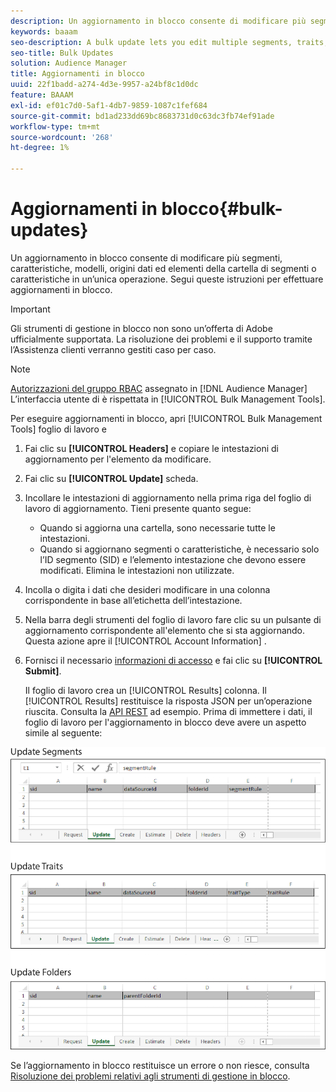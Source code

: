 ```yaml
---
description: Un aggiornamento in blocco consente di modificare più segmenti, caratteristiche, modelli, origini dati ed elementi della cartella di segmenti o caratteristiche in un’unica operazione. Segui queste istruzioni per effettuare aggiornamenti in blocco.
keywords: baaam
seo-description: A bulk update lets you edit multiple segments, traits, models, data sources, and segment or trait folder elements in a single operation. Follow these instructions to make bulk updates.
seo-title: Bulk Updates
solution: Audience Manager
title: Aggiornamenti in blocco
uuid: 22f1badd-a274-4d3e-9957-a24bf8c1d0dc
feature: BAAAM
exl-id: ef01c7d0-5af1-4db7-9859-1087c1fef684
source-git-commit: bd1ad233dd69bc8683731d0c63dc3fb74ef91ade
workflow-type: tm+mt
source-wordcount: '268'
ht-degree: 1%

---
```


# Aggiornamenti in blocco{#bulk-updates}

Un aggiornamento in blocco consente di modificare più segmenti, caratteristiche, modelli, origini dati ed elementi della cartella di segmenti o caratteristiche in un’unica operazione. Segui queste istruzioni per effettuare aggiornamenti in blocco.

>[!IMPORTANT]
>
>Gli strumenti di gestione in blocco non sono un’offerta di Adobe ufficialmente supportata. La risoluzione dei problemi e il supporto tramite l’Assistenza clienti verranno gestiti caso per caso.

<!-- 

t_bulk_updates.xml

 -->

>[!NOTE]
>
>[Autorizzazioni del gruppo RBAC](../../features/administration/administration-overview.md) assegnato in [!DNL Audience Manager] L’interfaccia utente di è rispettata in [!UICONTROL Bulk Management Tools].

Per eseguire aggiornamenti in blocco, apri [!UICONTROL Bulk Management Tools] foglio di lavoro e

1. Fai clic su **[!UICONTROL Headers]** e copiare le intestazioni di aggiornamento per l&#39;elemento da modificare.
2. Fai clic su **[!UICONTROL Update]** scheda.
3. Incollare le intestazioni di aggiornamento nella prima riga del foglio di lavoro di aggiornamento. Tieni presente quanto segue:

   * Quando si aggiorna una cartella, sono necessarie tutte le intestazioni.
   * Quando si aggiornano segmenti o caratteristiche, è necessario solo l’ID segmento (SID) e l’elemento intestazione che devono essere modificati. Elimina le intestazioni non utilizzate.

4. Incolla o digita i dati che desideri modificare in una colonna corrispondente in base all’etichetta dell’intestazione.
5. Nella barra degli strumenti del foglio di lavoro fare clic su un pulsante di aggiornamento corrispondente all&#39;elemento che si sta aggiornando.
Questa azione apre il [!UICONTROL Account Information] .

6. Fornisci il necessario [informazioni di accesso](../../reference/bulk-management-tools/bulk-management-intro.md#auth-reqs) e fai clic su **[!UICONTROL Submit]**.

   Il foglio di lavoro crea un [!UICONTROL Results] colonna. Il [!UICONTROL Results] restituisce la risposta JSON per un’operazione riuscita. Consulta la [API REST](../../api/rest-api-main/rest-api-main.md) ad esempio. Prima di immettere i dati, il foglio di lavoro per l&#39;aggiornamento in blocco deve avere un aspetto simile al seguente:

![](assets/update.png)

Se l’aggiornamento in blocco restituisce un errore o non riesce, consulta [Risoluzione dei problemi relativi agli strumenti di gestione in blocco](../../reference/bulk-management-tools/bulk-troubleshooting.md).
